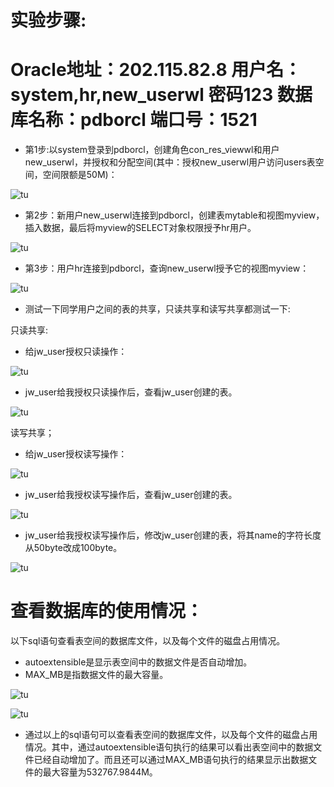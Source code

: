# 实验步骤:

# Oracle地址：202.115.82.8 用户名：system,hr,new_userwl  密码123  数据库名称：pdborcl  端口号：1521

- 第1步:以system登录到pdborcl，创建角色con_res_viewwl和用户new_userwl，并授权和分配空间(其中：授权new_userwl用户访问users表空间，空间限额是50M)：

![tu](./1-1.png)

- 第2步：新用户new_userwl连接到pdborcl，创建表mytable和视图myview，插入数据，最后将myview的SELECT对象权限授予hr用户。

![tu](./1-2.png)

- 第3步：用户hr连接到pdborcl，查询new_userwl授予它的视图myview：

![tu](./1-3.png)

- 测试一下同学用户之间的表的共享，只读共享和读写共享都测试一下:

只读共享:

- 给jw_user授权只读操作：

![tu](./1-41.png)

- jw_user给我授权只读操作后，查看jw_user创建的表。

![tu](./1-42.png)

读写共享；

- 给jw_user授权读写操作：

![tu](./1-51.png)

- jw_user给我授权读写操作后，查看jw_user创建的表。

![tu](./1-52.png)


- jw_user给我授权读写操作后，修改jw_user创建的表，将其name的字符长度从50byte改成100byte。

![tu](./1-53.png)

# 查看数据库的使用情况：
以下sql语句查看表空间的数据库文件，以及每个文件的磁盘占用情况。
- autoextensible是显示表空间中的数据文件是否自动增加。
- MAX_MB是指数据文件的最大容量。

![tu](./2-1.png)

![tu](./2-2.png)

- 通过以上的sql语句可以查看表空间的数据库文件，以及每个文件的磁盘占用情况。其中，通过autoextensible语句执行的结果可以看出表空间中的数据文件已经自动增加了。而且还可以通过MAX_MB语句执行的结果显示出数据文件的最大容量为532767.9844M。
